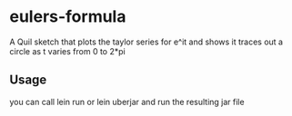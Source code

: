 # eulers-formula

A Quil sketch that plots the taylor series for e^it and shows it traces out a circle
as t varies from 0 to 2*pi

## Usage
you can call lein run or lein uberjar and run the resulting jar file
